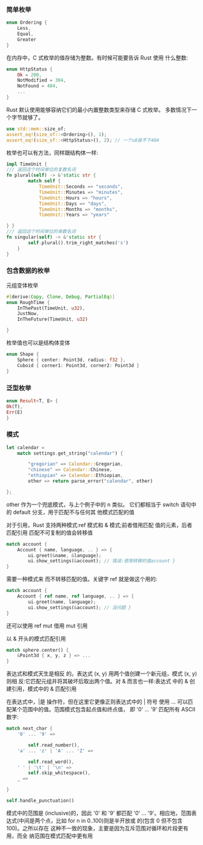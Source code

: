 ### 简单枚举

```rust
enum Ordering {
    Less,
	Equal,
	Greater 
}
```

在内存中，C 式枚举的值存储为整数。有时候可能要告诉 Rust 使用 什么整数:
```rust
enum HttpStatus {
    Ok = 200,
    NotModified = 304,
    NotFound = 404,
    ...
}
```

Rust 默认使用能够容纳它们的最小内置整数类型来存储 C 式枚举。 多数情况下一个字节就够了。

```rust
use std::mem::size_of;
assert_eq!(size_of::<Ordering>(), 1); 
assert_eq!(size_of::<HttpStatus>(), 2); // 一个u8装不下404
```

枚举也可以有方法，同样跟结构体一样:

```rust
impl TimeUnit {  
/// 返回这个时间单位的复数名词  
fn plural(self) -> &'static str {
        match self {
            TimeUnit::Seconds => "seconds",
            TimeUnit::Minutes => "minutes",
            TimeUnit::Hours => "hours",
            TimeUnit::Days => "days",
            TimeUnit::Months => "months",
            TimeUnit::Years => "years"

} }
/// 返回这个时间单位的单数名词  
fn singular(self) -> &'static str {
        self.plural().trim_right_matches('s')
    }
}
```

### 包含数据的枚举

元组变体枚举
```rust
#[derive(Copy, Clone, Debug, PartialEq)]
enum RoughTime {
    InThePast(TimeUnit, u32),
    JustNow,
    InTheFuture(TimeUnit, u32)

}
```

枚举值也可以是结构体变体
```rust
enum Shape {
    Sphere { center: Point3d, radius: f32 },
    Cuboid { corner1: Point3d, corner2: Point3d }
}
```


### 泛型枚举

```rust
enum Result<T, E> {
Ok(T),
Err(E) 
}
```


### 模式

```rust
let calendar =
    match settings.get_string("calendar") {

        "gregorian" => Calendar::Gregorian,
        "chinese" => Calendar::Chinese,
        "ethiopian" => Calendar::Ethiopian,
        other => return parse_error("calendar", other)

};
```
other 作为一个兜底模式，与上个例子中的 n 类似。 它们都相当于 switch 语句中的 default 分支，用于匹配不与任何其 他模式匹配的值

对于引用，Rust 支持两种模式:ref 模式和 & 模式;前者借用匹配 值的元素，后者匹配引用
匹配不可复制的值会转移值
```rust
match account {
    Account { name, language, .. } => {
        ui.greet(&name, &language);
		ui.show_settings(&account); // 错误:使用转移的值account }
}
```

需要一种模式来 而不转移匹配的值。关键字 ref 就是做这个用的:
```rust
match account {
    Account { ref name, ref language, .. } => {
        ui.greet(name, language);
		ui.show_settings(&account); // 没问题 }
}
```
还可以使用 ref mut 借用 mut 引用

以 & 开头的模式匹配引用
```rust
match sphere.center() {
    &Point3d { x, y, z } => ...
}
```

表达式和模式天生是相反 的。表达式 (x, y) 用两个值创建一个新元组，模式 (x, y) 则相 反:它匹配元组并将其破坏后取出两个值。对 & 而言也一样:表达式 中的 & 创建引用，模式中的 & 匹配引用


在表达式中，|是 操作符，但在这里它更像正则表达式中的 | 符号
使用 ... 可以匹配某个范围中的值。范围模式包含起点值和终点值， 即 '0' ... '9' 匹配所有 ASCII 数字:
```rust
match next_char {
    '0' ... '9' =>

        self.read_number(),
    'a' ... 'z' | 'A' ... 'Z' =>

        self.read_word(),
    ' ' | '\t' | '\n' =>
        self.skip_whitespace(),
    _ =>

}

self.handle_punctuation()
```

模式中的范围是 (inclusive)的，因此 '0' 和 '9' 都匹配 '0' ... '9'。相应地，范围表达式(中间是两个点，比如 for n in 0..100)则是半开放或 的(包含 0 但不包含 100)。之所以存在 这种不一致的现象，主要是因为互斥范围对循环和片段更有用，而全 纳范围在模式匹配中更有用

